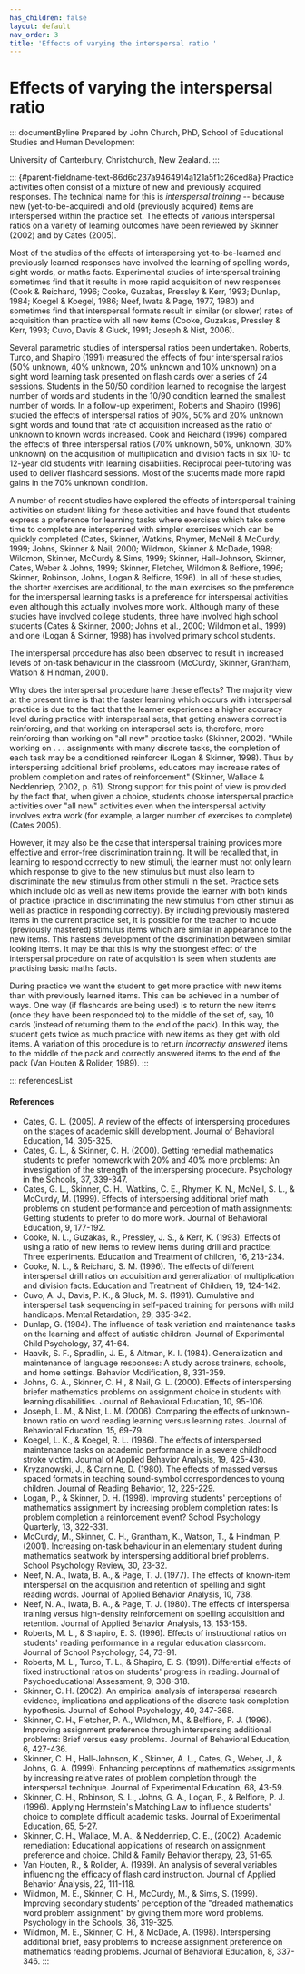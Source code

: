 ```yaml
---
has_children: false
layout: default
nav_order: 3
title: 'Effects of varying the interspersal ratio '
---
```

# Effects of varying the interspersal ratio 


::: documentByline
Prepared by John Church, PhD, School of Educational Studies and Human
Development

University of Canterbury, Christchurch, New Zealand.
:::

::: {#parent-fieldname-text-86d6c237a9464914a121a5f1c26ced8a}
Practice activities often consist of a mixture of new and previously
acquired responses. The technical name for this is *interspersal
training* -- because new (yet-to-be-acquired) and old (previously
acquired) items are interspersed within the practice set. The effects of
various interspersal ratios on a variety of learning outcomes have been
reviewed by Skinner (2002) and by Cates (2005).

Most of the studies of the effects of interspersing yet-to-be-learned
and previously learned responses have involved the learning of spelling
words, sight words, or maths facts. Experimental studies of interspersal
training sometimes find that it results in more rapid acquisition of new
responses (Cook & Reichard, 1996; Cooke, Guzakas, Pressley & Kerr, 1993;
Dunlap, 1984; Koegel & Koegel, 1986; Neef, Iwata & Page, 1977, 1980) and
sometimes find that interspersal formats result in similar (or slower)
rates of acquisition than practice with all new items (Cooke, Guzakas,
Pressley & Kerr, 1993; Cuvo, Davis & Gluck, 1991; Joseph & Nist, 2006).

Several parametric studies of interspersal ratios been undertaken.
Roberts, Turco, and Shapiro (1991) measured the effects of four
interspersal ratios (50% unknown, 40% unknown, 20% unknown and 10%
unknown) on a sight word learning task presented on flash cards over a
series of 24 sessions. Students in the 50/50 condition learned to
recognise the largest number of words and students in the 10/90
condition learned the smallest number of words. In a follow-up
experiment, Roberts and Shapiro (1996) studied the effects of
interspersal ratios of 90%, 50% and 20% unknown sight words and found
that rate of acquisition increased as the ratio of unknown to known
words increased. Cook and Reichard (1996) compared the effects of three
interspersal ratios (70% unknown, 50%, unknown, 30% unknown) on the
acquisition of multiplication and division facts in six 10- to 12-year
old students with learning disabilities. Reciprocal peer-tutoring was
used to deliver flashcard sessions. Most of the students made more rapid
gains in the 70% unknown condition.

A number of recent studies have explored the effects of interspersal
training activities on student liking for these activities and have
found that students express a preference for learning tasks where
exercises which take some time to complete are interspersed with simpler
exercises which can be quickly completed (Cates, Skinner, Watkins,
Rhymer, McNeil & McCurdy, 1999; Johns, Skinner & Nail, 2000; Wildmon,
Skinner & McDade, 1998; Wildmon, Skinner, McCurdy & Sims, 1999; Skinner,
Hall-Johnson, Skinner, Cates, Weber & Johns, 1999; Skinner, Fletcher,
Wildmon & Belfiore, 1996; Skinner, Robinson, Johns, Logan & Belfiore,
1996). In all of these studies, the shorter exercises are additional, to
the main exercises so the preference for the interspersal learning tasks
is a preference for interspersal activities even although this actually
involves more work. Although many of these studies have involved college
students, three have involved high school students (Cates & Skinner,
2000; Johns et al., 2000; Wildmon et al., 1999) and one (Logan &
Skinner, 1998) has involved primary school students.

The interspersal procedure has also been observed to result in increased
levels of on-task behaviour in the classroom (McCurdy, Skinner,
Grantham, Watson & Hindman, 2001).

Why does the interspersal procedure have these effects? The majority
view at the present time is that the faster learning which occurs with
interspersal practice is due to the fact that the learner experiences a
higher accuracy level during practice with interspersal sets, that
getting answers correct is reinforcing, and that working on interspersal
sets is, therefore, more reinforcing than working on "all new" practice
tasks (Skinner, 2002). "While working on . . . assignments with many
discrete tasks, the completion of each task may be a conditioned
reinforcer (Logan & Skinner, 1998). Thus by interspersing additional
brief problems, educators may increase rates of problem completion and
rates of reinforcement" (Skinner, Wallace & Neddenriep, 2002, p. 61).
Strong support for this point of view is provided by the fact that, when
given a choice, students choose interspersal practice activities over
"all new" activities even when the interspersal activity involves extra
work (for example, a larger number of exercises to complete) (Cates
2005).

However, it may also be the case that interspersal training provides
more effective and error-free discrimination training. It will be
recalled that, in learning to respond correctly to new stimuli, the
learner must not only learn which response to give to the new stimulus
but must also learn to discriminate the new stimulus from other stimuli
in the set. Practice sets which include old as well as new items provide
the learner with both kinds of practice (practice in discriminating the
new stimulus from other stimuli as well as practice in responding
correctly). By including previously mastered items in the current
practice set, it is possible for the teacher to include (previously
mastered) stimulus items which are similar in appearance to the new
items. This hastens development of the discrimination between similar
looking items. It may be that this is why the strongest effect of the
interspersal procedure on rate of acquisition is seen when students are
practising basic maths facts.

During practice we want the student to get more practice with new items
than with previously learned items. This can be achieved in a number of
ways. One way (if flashcards are being used) is to return the new items
(once they have been responded to) to the middle of the set of, say, 10
cards (instead of returning them to the end of the pack). In this way,
the student gets twice as much practice with new items as they get with
old items. A variation of this procedure is to return *incorrectly
answered* items to the middle of the pack and correctly answered items
to the end of the pack (Van Houten & Rolider, 1989).
:::

::: referencesList
#### References

-   Cates, G. L. (2005). A review of the effects of interspersing
    procedures on the stages of academic skill development. Journal of
    Behavioral Education, 14, 305-325.
-   Cates, G. L., & Skinner, C. H. (2000). Getting remedial mathematics
    students to prefer homework with 20% and 40% more problems: An
    investigation of the strength of the interspersing procedure.
    Psychology in the Schools, 37, 339-347.
-   Cates, G. L., Skinner, C. H., Watkins, C. E., Rhymer, K. N.,
    McNeil, S. L., & McCurdy, M. (1999). Effects of interspersing
    additional brief math problems on student performance and perception
    of math assignments: Getting students to prefer to do more work.
    Journal of Behavioral Education, 9, 177-192.
-   Cooke, N. L., Guzakas, R., Pressley, J. S., & Kerr, K. (1993).
    Effects of using a ratio of new items to review items during drill
    and practice: Three experiments. Education and Treatment of
    children, 16, 213-234.
-   Cooke, N. L., & Reichard, S. M. (1996). The effects of different
    interspersal drill ratios on acquisition and generalization of
    multiplication and division facts. Education and Treatment of
    Children, 19, 124-142.
-   Cuvo, A. J., Davis, P. K., & Gluck, M. S. (1991). Cumulative and
    interspersal task sequencing in self-paced training for persons with
    mild handicaps. Mental Retardation, 29, 335-342.
-   Dunlap, G. (1984). The influence of task variation and maintenance
    tasks on the learning and affect of autistic children. Journal of
    Experimental Child Psychology, 37, 41-64.
-   Haavik, S. F., Spradlin, J. E., & Altman, K. I. (1984).
    Generalization and maintenance of language responses: A study across
    trainers, schools, and home settings. Behavior Modification, 8,
    331-359.
-   Johns, G. A., Skinner, C. H., & Nail, G. L. (2000). Effects of
    interspersing briefer mathematics problems on assignment choice in
    students with learning disabilities. Journal of Behavioral
    Education, 10, 95-106.
-   Joseph, L. M., & Nist, L. M. (2006). Comparing the effects of
    unknown-known ratio on word reading learning versus learning rates.
    Journal of Behavioral Education, 15, 69-79.
-   Koegel, L. K., & Koegel, R. L. (1986). The effects of interspersed
    maintenance tasks on academic performance in a severe childhood
    stroke victim. Journal of Applied Behavior Analysis, 19, 425-430.
-   Kryzanowski, J., & Carnine, D. (1980). The effects of massed versus
    spaced formats in teaching sound-symbol correspondences to young
    children. Journal of Reading Behavior, 12, 225-229.
-   Logan, P., & Skinner, D. H. (1998). Improving students' perceptions
    of mathematics assignment by increasing problem completion rates: Is
    problem completion a reinforcement event? School Psychology
    Quarterly, 13, 322-331.
-   McCurdy, M., Skinner, C. H., Grantham, K., Watson, T., & Hindman, P.
    (2001). Increasing on-task behaviour in an elementary student during
    mathematics seatwork by interspersing additional brief problems.
    School Psychology Review, 30, 23-32.
-   Neef, N. A., Iwata, B. A., & Page, T. J. (1977). The effects of
    known-item interspersal on the acquisition and retention of spelling
    and sight reading words. Journal of Applied Behavior Analysis, 10,
    738.
-   Neef, N. A., Iwata, B. A., & Page, T. J. (1980). The effects of
    interspersal training versus high-density reinforcement on spelling
    acquisition and retention. Journal of Applied Behavior Analysis, 13,
    153-158.
-   Roberts, M. L., & Shapiro, E. S. (1996). Effects of instructional
    ratios on students' reading performance in a regular education
    classroom. Journal of School Psychology, 34, 73-91.
-   Roberts, M. L., Turco, T. L., & Shapiro, E. S. (1991). Differential
    effects of fixed instructional ratios on students' progress in
    reading. Journal of Psychoeducational Assessment, 9, 308-318.
-   Skinner, C. H. (2002). An empirical analysis of interspersal
    research evidence, implications and applications of the discrete
    task completion hypothesis. Journal of School Psychology, 40,
    347-368.
-   Skinner, C. H., Fletcher, P. A., Wildmon, M., & Belfiore, P. J.
    (1996). Improving assignment preference through interspersing
    additional problems: Brief versus easy problems. Journal of
    Behavioral Education, 6, 427-436.
-   Skinner, C. H., Hall-Johnson, K., Skinner, A. L., Cates, G., Weber,
    J., & Johns, G. A. (1999). Enhancing perceptions of mathematics
    assignments by increasing relative rates of problem completion
    through the interspersal technique. Journal of Experimental
    Education, 68, 43-59.
-   Skinner, C. H., Robinson, S. L., Johns, G. A., Logan, P., &
    Belfiore, P. J. (1996). Applying Herrnstein's Matching Law to
    influence students' choice to complete difficult academic tasks.
    Journal of Experimental Education, 65, 5-27.
-   Skinner, C. H., Wallace, M. A., & Neddenriep, C. E., (2002).
    Academic remediation: Educational applications of research on
    assignment preference and choice. Child & Family Behavior therapy,
    23, 51-65.
-   Van Houten, R., & Rolider, A. (1989). An analysis of several
    variables influencing the efficacy of flash card instruction.
    Journal of Applied Behavior Analysis, 22, 111-118.
-   Wildmon, M. E., Skinner, C. H., McCurdy, M., & Sims, S. (1999).
    Improving secondary students' perception of the "dreaded mathematics
    word problem assignment" by giving them more word problems.
    Psychology in the Schools, 36, 319-325.
-   Wildmon, M. E., Skinner, C. H., & McDade, A. (1998). Interspersing
    additional brief, easy problems to increase assignment preference on
    mathematics reading problems. Journal of Behavioral Education, 8,
    337-346.
:::
